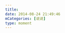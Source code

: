 ```yaml
---
title: 
date: 2014-08-24 21:49:46
mCategories: [说说]
type: moment
---
```


<div id="pics-20140824214946"></div>

<script src="/lib/moment/pics.js"></script>
<script>
var data = [
    {"link": "2014-08-24_203830.mp4", "type": "video"}
];
picsRender(data, "pics-20140824214946");
</script>
